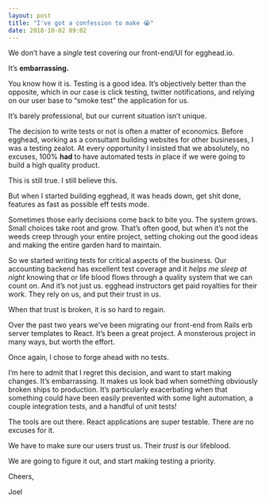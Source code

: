 ```yaml
---
layout: post
title: "I've got a confession to make 😭"
date: 2018-10-02 09:02
---
```


We don’t have a _single_ test covering our front-end/UI for egghead.io.

It’s **embarrassing.**

You know how it is. Testing is a good idea. It’s objectively better than the opposite, which in our case is click testing, twitter notifications, and relying on our user base to “smoke test” the application for us.

It’s barely professional, but our current situation isn’t unique.

The decision to write tests or not is often a matter of economics. Before egghead, working as a consultant building websites for other businesses, I was a testing zealot. At every opportunity I insisted that we absolutely, no excuses, 100% **had** to have automated tests in place if we were going to build a high quality product.

This is still true. I still believe this.

But when I started building egghead, it was heads down, get shit done, features as fast as possible eff tests mode.

Sometimes those early decisions come back to bite you. The system grows. Small choices take root and grow. That’s often good, but when it’s not the weeds creep through your entire project, setting choking out the good ideas and making the entire garden hard to maintain.

So we started writing tests for critical aspects of the business. Our accounting backend has excellent test coverage and it _helps me sleep at night_ knowing that or life blood flows through a quality system that we can count on. And it’s not just us. egghead instructors get paid royalties for their work. They rely on us, and put their trust in us.

When that trust is broken, it is so hard to regain.

Over the past two years we’ve been migrating our front-end from Rails erb server templates to React. It’s been a great project. A monsterous project in many ways, but worth the effort.

Once again, I chose to forge ahead with no tests.

I’m here to admit that I regret this decision, and want to start making changes. It’s embarrassing. It makes us look bad when something obviously broken ships to production. It’s particularly exacerbating when that something could have been easily prevented with some light automation, a couple integration tests, and a handful of unit tests!

The tools are out there. React applications are super testable. There are no excuses for it.

We have to make sure our users trust us. Their _trust_ is our lifeblood.

We are going to figure it out, and start making testing a priority.

Cheers,

Joel
